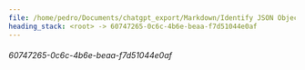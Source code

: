 ```yaml
---
file: /home/pedro/Documents/chatgpt_export/Markdown/Identify JSON Object Keys.md
heading_stack: <root> -> 60747265-0c6c-4b6e-beaa-f7d51044e0af
---
```

###### 60747265-0c6c-4b6e-beaa-f7d51044e0af
